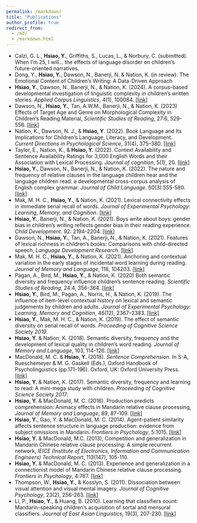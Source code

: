 ```yaml
---
permalink: /markdown/
title: "Publications"
author_profile: true
redirect_from: 
  - /md/
  - /markdown.html
---
```


* Calzi, G. L., **Hsiao, Y.**, Griffiths, S., Lucas, L., & Norbury, C. (submitted). When I’m 25, I will… the effects of language disorder on children’s future-oriented narratives.
*	Dong, Y., **Hsiao, Y.**, Dawson, N., Banerji, N. & Nation, K. (in review). The Emotional Content of Children’s Writing: A Data-Driven Approach
*	**Hsiao, Y.**, Dawson, N., Banerji, N., & Nation, K. (2024). A corpus-based developmental investigation of linguistic complexity in children’s written stories. <i>Applied Corpus Linguistics</i>,  4(1), 100084. [[link]](https://www.sciencedirect.com/science/article/pii/S2666799124000017)
*	Dawson, N., **Hsiao, Y.**, Tan, A.W.M., Banerji, N., & Nation, K. (2023) Effects of Target Age and Genre on Morphological Complexity in Children’s Reading Material, <i>Scientific Studies of Reading</i>, 27:6, 529-556. [[link]](https://www.tandfonline.com/doi/full/10.1080/10888438.2023.2206574)
*	Nation, K., Dawson, N. J., & **Hsiao, Y**. (2022). Book Language and Its Implications for Children’s Language, Literacy, and Development. <i>Current Directions in Psychological Science</i>, 31(4), 375–380. [[link]](https://journals.sagepub.com/doi/10.1177/09637214221103264)
*	Taylor, E., Nation, K., & **Hsiao, Y.** (2022). Context Availability and Sentence Availability Ratings for 3,000 English Words and their Association with Lexical Processing. <i>Journal of cognition</i>, 5(1), 20. [[link]](https://journalofcognition.org/articles/10.5334/joc.211)
*	**Hsiao, Y.**, Dawson, N., Banerji, N., & Nation, K. (2022). The nature and frequency of relative clauses in the language children hear and the language children read: a developmental cross-corpus analysis of English complex grammar. <i>Journal of Child Language</i>. 50(3):555-580. [[link]](https://www.cambridge.org/core/journals/journal-of-child-language/article/abs/nature-and-frequency-of-relative-clauses-in-the-language-children-hear-and-the-language-children-read-a-developmental-crosscorpus-analysis-of-english-complex-grammar/D2BF23A38ADCC8D5C3A6A429BC244585)
*	Mak, M. H. C., **Hsiao, Y.**, & Nation, K. (2021). Lexical connectivity effects in immediate serial recall of words. <i>Journal of Experimental Psychology: Learning, Memory, and Cognition</i>. [[link]](https://psycnet.apa.org/doiLanding?doi=10.1037%2Fxlm0001089)
*	**Hsiao, Y.**, Banerji, N., & Nation, K. (2021). Boys write about boys: gender bias in children’s writing reflects gender bias in their reading experience. <i>Child Development</i>. 92: 2194-2204. [[link]](https://srcd.onlinelibrary.wiley.com/doi/10.1111/cdev.13623)
*	Dawson, N., **Hsiao, Y.**, Tan, A., Banerji, N., & Nation, K. (2021). Features of lexical richness in children’s books: Comparisons with child-directed speech, <i>Language Development Research</i>. [[link]](https://ldr.lps.library.cmu.edu/article/id/77/)
*	Mak, M. H. C., **Hsiao, Y.**, & Nation, K. (2021). Anchoring and contextual variation in the early stages of incidental word learning during reading. <i>Journal of Memory and Language</i>, 118, 104203. [[link]](https://www.sciencedirect.com/science/article/abs/pii/S0749596X20301170?via%3Dihub)
*	Pagan, A., Bird, M., **Hsiao, Y.**, & Nation, K. (2020) Both semantic diversity and frequency influence children’s sentence reading. <i>Scientific Studies of Reading</i>, 24:4, 356-364. [[link]](https://doi.org/10.1080/10888438.2019.1670664)
*	**Hsiao, Y.**, Bird, M., Pagan, A., Norris, H., & Nation, K. (2019). The influence of item-level contextual history on lexical and semantic judgements by children and adults. <i>Journal of Experimental Psychology: Learning, Memory and Cognition</i>, 46(12), 2367–2383. [[link]](https://doi.org/10.1037/xlm0000795)
*	**Hsiao, Y.**, Mak, M. H. C., & Nation, K. (2019). The effect of semantic diversity on serial recall of words. <i>Proceeding of Cognitive Science Society 2019</i>.
*	**Hsiao, Y.** & Nation, K. (2018). Semantic diversity, frequency and the development of lexical quality in children’s word reading. <i>Journal of Memory and Language</i>, 103, 114-126. [[link]](https://doi.org/10.1016/j.jml.2018.08.005)
*	MacDonald, M. C. & **Hsiao, Y.** (2018). <i>Sentence Comprehension.</i> In S-A, Rueschemeyer & M. G. Gaskell (Eds.), Oxford Handbook of Psycholinguistics (pp.171-196). Oxford, UK: Oxford University Press. [[link]](https://doi.org/10.1093/oxfordhb/9780198786825.013.8)
*	**Hsiao, Y.** & Nation, K. (2017). Semantic diversity, frequency and learning to read: 
A mini-mega study with children. <i>Proceeding of Cognitive Science Society 2017</i>.
*	**Hsiao, Y.** & MacDonald, M. C. (2016). Production predicts comprehension: Animacy effects in Mandarin relative clause processing, <i>Journal of Memory and Language</i>, 89, 87-109. [[link]](https://doi.org/10.1016/j.jml.2015.11.006)
*	**Hsiao, Y.**, Gao, Y. & MacDonald, M. C. (2014). Agent-patient similarity affects sentence structure in language production: evidence from subject omissions in Mandarin. <i>Frontiers in Psychology</i>, 5:1015. [[link]](https://doi.org/10.3389/fpsyg.2014.01015)
*	**Hsiao, Y.** & MacDonald, M.C. (2013), Competition and generalization in Mandarin Chinese relative clause processing: A simple recurrent network, <i>IEICE (Institute of Electronics, Information and Communication Engineers) Technical Report</i>, 113(147), 105-110.
*	**Hsiao, Y.** & MacDonald, M. C. (2013). Experience and generalization in a connectionist model of Mandarin Chinese relative clause processing. <i>Frontiers in Psychology</i>, 4:767. [[link]](https://doi.org/10.3389/fpsyg.2013.00767)
*	Thompson, W., **Hsiao, Y.**, & Kosslyn, S. (2011). Dissociation between visual attention and visual mental imagery. <i>Journal of Cognitive Psychology</i>, 23(2), 256-263. [[link]](https://doi.org/10.1080/20445911.2011.477810)
*	Li, P., **Hsiao, Y.**, & Huang, B. (2010). Learning that classifiers count: Mandarin-speaking children’s acquisition of sortal and mensural classifiers. <i>Journal of East Asian Linguistics</i>, 19(3), 207-230. [[link]](https://link.springer.com/article/10.1007/s10831-010-9060-1)


